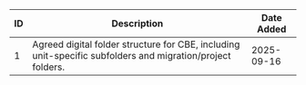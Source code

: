 | ID | Description | Date Added |
|----|-------------|-----------|
| 1  | Agreed digital folder structure for CBE, including unit-specific subfolders and migration/project folders. | 2025-09-16 |
